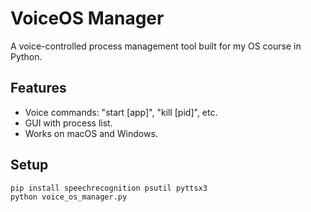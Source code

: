 # VoiceOS Manager
A voice-controlled process management tool built for my OS course in Python.

## Features
- Voice commands: "start [app]", "kill [pid]", etc.
- GUI with process list.
- Works on macOS and Windows.

## Setup
```bash
pip install speechrecognition psutil pyttsx3
python voice_os_manager.py
